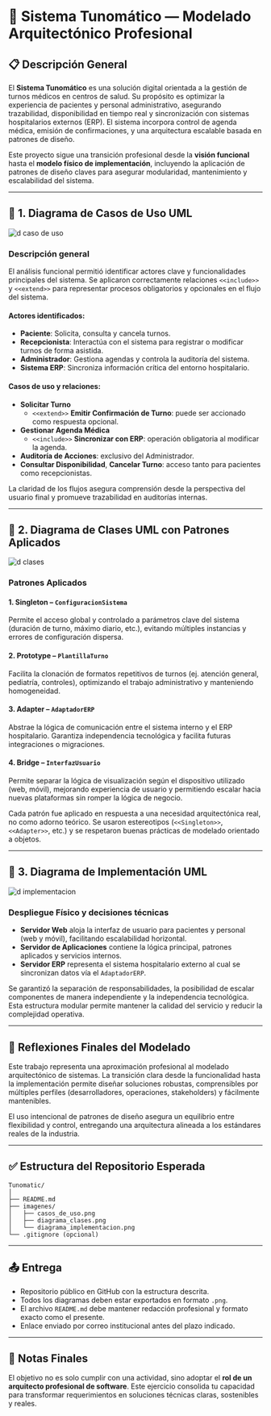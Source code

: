 # 🏥 Sistema Tunomático — Modelado Arquitectónico Profesional

## 📋 Descripción General

El **Sistema Tunomático** es una solución digital orientada a la gestión de turnos médicos en centros de salud. Su propósito es optimizar la experiencia de pacientes y personal administrativo, asegurando trazabilidad, disponibilidad en tiempo real y sincronización con sistemas hospitalarios externos (ERP). El sistema incorpora control de agenda médica, emisión de confirmaciones, y una arquitectura escalable basada en patrones de diseño.

Este proyecto sigue una transición profesional desde la **visión funcional** hasta el **modelo físico de implementación**, incluyendo la aplicación de patrones de diseño claves para asegurar modularidad, mantenimiento y escalabilidad del sistema.

---

## 🔹 1. Diagrama de Casos de Uso UML

![d caso de uso](https://github.com/user-attachments/assets/f8418efb-4c72-4520-bc3e-41668b2f69b5)


### Descripción general

El análisis funcional permitió identificar actores clave y funcionalidades principales del sistema. Se aplicaron correctamente relaciones `<<include>>` y `<<extend>>` para representar procesos obligatorios y opcionales en el flujo del sistema.

#### Actores identificados:
- **Paciente**: Solicita, consulta y cancela turnos.
- **Recepcionista**: Interactúa con el sistema para registrar o modificar turnos de forma asistida.
- **Administrador**: Gestiona agendas y controla la auditoría del sistema.
- **Sistema ERP**: Sincroniza información crítica del entorno hospitalario.

#### Casos de uso y relaciones:
- **Solicitar Turno**
  - `<<extend>>` **Emitir Confirmación de Turno**: puede ser accionado como respuesta opcional.
- **Gestionar Agenda Médica**
  - `<<include>>` **Sincronizar con ERP**: operación obligatoria al modificar la agenda.
- **Auditoría de Acciones**: exclusivo del Administrador.
- **Consultar Disponibilidad**, **Cancelar Turno**: acceso tanto para pacientes como recepcionistas.

La claridad de los flujos asegura comprensión desde la perspectiva del usuario final y promueve trazabilidad en auditorías internas.

---

## 🔹 2. Diagrama de Clases UML con Patrones Aplicados

![d clases](https://github.com/user-attachments/assets/57bafdc8-2a84-4073-babb-397ae405d5be)


### Patrones Aplicados

#### **1. Singleton – `ConfiguracionSistema`**
Permite el acceso global y controlado a parámetros clave del sistema (duración de turno, máximo diario, etc.), evitando múltiples instancias y errores de configuración dispersa.

#### **2. Prototype – `PlantillaTurno`**
Facilita la clonación de formatos repetitivos de turnos (ej. atención general, pediatría, controles), optimizando el trabajo administrativo y manteniendo homogeneidad.

#### **3. Adapter – `AdaptadorERP`**
Abstrae la lógica de comunicación entre el sistema interno y el ERP hospitalario. Garantiza independencia tecnológica y facilita futuras integraciones o migraciones.

#### **4. Bridge – `InterfazUsuario`**
Permite separar la lógica de visualización según el dispositivo utilizado (web, móvil), mejorando experiencia de usuario y permitiendo escalar hacia nuevas plataformas sin romper la lógica de negocio.

Cada patrón fue aplicado en respuesta a una necesidad arquitectónica real, no como adorno teórico. Se usaron estereotipos (`<<Singleton>>`, `<<Adapter>>`, etc.) y se respetaron buenas prácticas de modelado orientado a objetos.

---

## 🔹 3. Diagrama de Implementación UML

![d implementacion](https://github.com/user-attachments/assets/d1020594-6f10-4fda-ae9f-45f8d0280fdb)


### Despliegue Físico y decisiones técnicas

- **Servidor Web** aloja la interfaz de usuario para pacientes y personal (web y móvil), facilitando escalabilidad horizontal.
- **Servidor de Aplicaciones** contiene la lógica principal, patrones aplicados y servicios internos.
- **Servidor ERP** representa el sistema hospitalario externo al cual se sincronizan datos vía el `AdaptadorERP`.

Se garantizó la separación de responsabilidades, la posibilidad de escalar componentes de manera independiente y la independencia tecnológica. Esta estructura modular permite mantener la calidad del servicio y reducir la complejidad operativa.

---

## 🧩 Reflexiones Finales del Modelado

Este trabajo representa una aproximación profesional al modelado arquitectónico de sistemas. La transición clara desde la funcionalidad hasta la implementación permite diseñar soluciones robustas, comprensibles por múltiples perfiles (desarrolladores, operaciones, stakeholders) y fácilmente mantenibles.

El uso intencional de patrones de diseño asegura un equilibrio entre flexibilidad y control, entregando una arquitectura alineada a los estándares reales de la industria.

---

## ✅ Estructura del Repositorio Esperada

```
Tunomatic/
│
├── README.md
├── imagenes/
│   ├── casos_de_uso.png
│   ├── diagrama_clases.png
│   └── diagrama_implementacion.png
└── .gitignore (opcional)
```

---

## 📤 Entrega

- Repositorio público en GitHub con la estructura descrita.
- Todos los diagramas deben estar exportados en formato `.png`.
- El archivo `README.md` debe mantener redacción profesional y formato exacto como el presente.
- Enlace enviado por correo institucional antes del plazo indicado.

---

## 📌 Notas Finales

El objetivo no es solo cumplir con una actividad, sino adoptar el **rol de un arquitecto profesional de software**. Este ejercicio consolida tu capacidad para transformar requerimientos en soluciones técnicas claras, sostenibles y reales.
